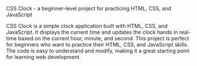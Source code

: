 CSS Clock - a beginner-level project for practicing HTML, CSS, and JavaScript

CSS Clock is a simple clock application built with HTML, CSS, and JavaScript. It displays the current time and updates the clock hands in real-time based on the current hour, minute, and second. This project is perfect for beginners who want to practice their HTML, CSS, and JavaScript skills. The code is easy to understand and modify, making it a great starting point for learning web development. 
